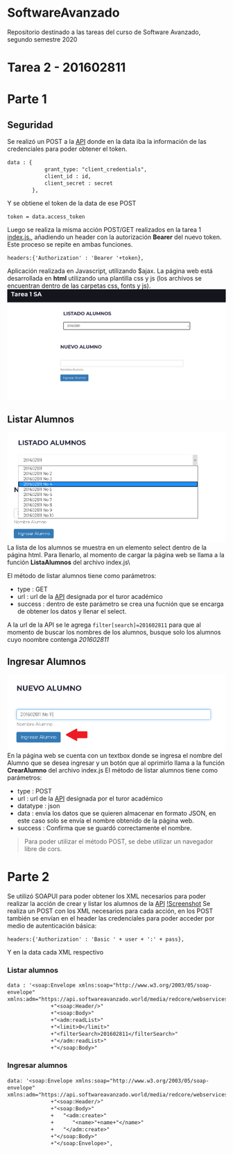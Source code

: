 # SoftwareAvanzado
Repositorio destinado a las tareas del curso de Software Avanzado, segundo semestre 2020
# Tarea 2 - 201602811
# Parte 1
## Seguridad
Se realizó un POST a la [API](https://api.softwareavanzado.world/index.php?webserviceClient=administrator&webserviceVersion=1.0.0&option=contact&api=hal&format=doc) donde en la data iba la información de las credenciales para poder obtener el token.
```
data : {
            grant_type: "client_credentials",
            client_id : id,
            client_secret : secret
        },
```

Y se obtiene el token de la data de ese POST
```
token = data.access_token
```
Luego se realiza la misma acción POST/GET realizados en la tarea 1 [index.js.](https://github.com/OCorleto/SoftwareAvanzado/blob/tarea1/index.js), añadiendo un header con la autorización **Bearer** del nuevo token. Este proceso se repite en ambas funciones.
```
headers:{'Authorization' : 'Bearer '+token},
```
Aplicación realizada en Javascript, utilizando $ajax.
La página web está desarrollada en **html** utilizando una plantilla css y js  (los archivos se encuentran dentro de las carpetas css, fonts y js).
![Screenshot](https://github.com/OCorleto/SoftwareAvanzado/blob/tarea1/img/pageprincipal.PNG)

## Listar Alumnos
![Screenshot](https://github.com/OCorleto/SoftwareAvanzado/blob/tarea1/img/listado.png)
La lista de los alumnos se muestra en un elemento select dentro de la página html. Para llenarlo, al momento de cargar la página web se llama a la función **ListaAlumnos** del archivo index.js\

El método de listar alumnos tiene como parámetros:
- type : GET
- url : url de la [API](https://api.softwareavanzado.world/index.php?webserviceClient=administrator&webserviceVersion=1.0.0&option=contact&api=hal&format=doc) designada por el turor académico 
- success : dentro de este parámetro se crea una fucnión que se encarga de obtener los datos y llenar el select.

A la url de la API se le agrega `filter[search]=201602811` para que al momento de buscar los nombres de los alumnos, busque solo los alumnos cuyo noombre contenga *201602811*

## Ingresar Alumnos
![Screenshot](https://github.com/OCorleto/SoftwareAvanzado/blob/tarea1/img/new.png)
En la página web se cuenta con un textbox donde se ingresa el nombre del Alumno que se desea ingresar y un botón que al oprimirlo llama a la función **CrearAlumno** del archivo index.js
El método de listar alumnos tiene como parámetros:
- type : POST
- url : url de la [API](https://api.softwareavanzado.world/index.php?webserviceClient=administrator&webserviceVersion=1.0.0&option=contact&api=hal&format=doc) designada por el turor académico 
- datatype : json
- data : envía los datos que se quieren almacenar en formato JSON, en este caso solo se envía el nombre obtenido de la página web.
- success : Confirma que se guardó correctamente el nombre.
> Para poder utilizar el método POST, se debe utilizar un navegador libre de cors.

# Parte 2
Se utilizó SOAPUI para poder obtener los XML necesarios para poder realizar la acción de crear y listar los alumnos de la [API](https://api.softwareavanzado.world/index.php?webserviceClient=administrator&webserviceVersion=1.0.0&option=contact&api=soap&wsdl)
[!Screenshot](https://github.com/OCorleto/SoftwareAvanzado/blob/tarea2/Practica2/img/SoapUI.PNG)
Se realiza un POST con los XML necesarios para cada acción, en los POST también se envían en el header las credenciales para poder acceder por medio de autenticación básica:

```
headers:{'Authorization' : 'Basic ' + user + ':' + pass},
```
Y en la data cada XML respectivo
### Listar alumnos
```
data : '<soap:Envelope xmlns:soap="http://www.w3.org/2003/05/soap-envelope" xmlns:adm="https://api.softwareavanzado.world/media/redcore/webservices/joomla/administrator.contact.1.0.0.wsdl">'
              +"<soap:Header/>"
              +"<soap:Body>"
              +"<adm:readList>"
              +"<limit>0</limit>"
              +"<filterSearch>201602811</filterSearch>"
              +"</adm:readList>"
              +"</soap:Body>"
```
### Ingresar alumnos
```
data: '<soap:Envelope xmlns:soap="http://www.w3.org/2003/05/soap-envelope" xmlns:adm="https://api.softwareavanzado.world/media/redcore/webservices/joomla/administrator.contact.1.0.0.wsdl">'
              +"<soap:Header/>"
              +"<soap:Body>"
              +   "<adm:create>"
              +      "<name>"+name+"</name>"
              +   "</adm:create>"
              +"</soap:Body>"
              +"</soap:Envelope>",
```

